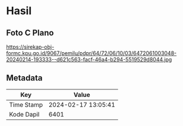 # Hasil

## Foto C Plano

https://sirekap-obj-formc.kpu.go.id/9067/pemilu/pdpr/64/72/06/10/03/6472061003048-20240214-193333--d621c563-facf-46a4-b294-5519529d8044.jpg


## Metadata

| Key        | Value               |
| ---------- | ------------------- |
| Time Stamp | 2024-02-17 13:05:41 |
| Kode Dapil | 6401                |



